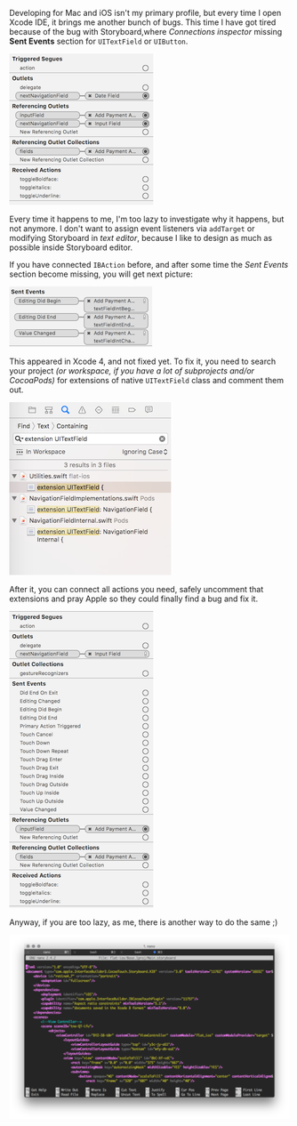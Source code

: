 Developing for Mac and iOS isn't my primary profile, but every time I open Xcode IDE, it brings me another bunch of bugs. This time I have got tired because of the bug with Storyboard,where *Connections inspector* missing **Sent Events** section for `UITextField` or `UIButton`.

![](./res/1.png)

Every time it happens to me, I'm too lazy to investigate why it happens, but not anymore. I don't want to assign event listeners via `addTarget` or modifying Storyboard in *text editor*, because I like to design as much as possible inside Storyboard editor.

If you have connected `IBAction` before, and after some time the *Sent Events* section become missing, you will get next picture:

![](./res/2.png)

This appeared in Xcode 4, and not fixed yet. To fix it, you need to search your project *(or workspace, if you have a lot of subprojects and/or CocoaPods)* for extensions of native `UITextField` class and comment them out.

![](./res/3.png)

After it, you can connect all actions you need, safely uncomment that extensions and pray Apple so they could finally find a bug and fix it.

![](./res/4.png)

Anyway, if you are too lazy, as me, there is another way to do the same ;)

![](./res/5.png)
